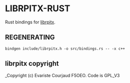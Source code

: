# LIBRPITX-RUST

Rust bindings for [librpitx](https://github.com/F5OEO/librpitx).

## REGENERATING

```
bindgen include/librpitx.h -o src/bindings.rs -- -x c++
```

## librpitx copyright

_Copyright (c) Evariste Courjaud F5OEO. Code is GPL_V3

